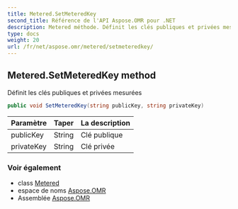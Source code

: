 ```yaml
---
title: Metered.SetMeteredKey
second_title: Référence de l'API Aspose.OMR pour .NET
description: Metered méthode. Définit les clés publiques et privées mesurées
type: docs
weight: 20
url: /fr/net/aspose.omr/metered/setmeteredkey/
---
```

## Metered.SetMeteredKey method

Définit les clés publiques et privées mesurées

```csharp
public void SetMeteredKey(string publicKey, string privateKey)
```

| Paramètre | Taper | La description |
| --- | --- | --- |
| publicKey | String | Clé publique |
| privateKey | String | Clé privée |

### Voir également

* class [Metered](../)
* espace de noms [Aspose.OMR](../../metered/)
* Assemblée [Aspose.OMR](../../../)


